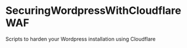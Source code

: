 # SecuringWordpressWithCloudflareWAF
Scripts to harden your Wordpress installation using Cloudflare
